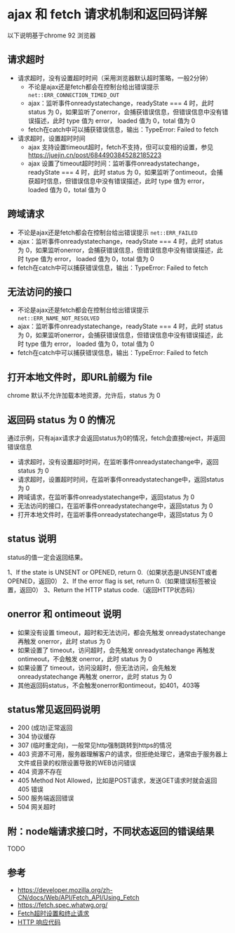 # ajax 和 fetch 请求机制和返回码详解

以下说明基于chrome 92 浏览器

## 请求超时

* 请求超时，没有设置超时时间（采用浏览器默认超时策略，一般2分钟）
  * 不论是ajax还是fetch都会在控制台给出错误提示 ```net::ERR_CONNECTION_TIMED_OUT```
  * ajax：监听事件onreadystatechange，readyState === 4 时，此时 status 为 0，如果监听了onerror，会捕获错误信息，但错误信息中没有错误描述，此时 type 值为 error， loaded 值为 0，total 值为 0
  * fetch在catch中可以捕获错误信息，输出：TypeError: Failed to fetch
* 请求超时，设置超时时间
  * ajax 支持设置timeout超时，fetch不支持，但可以变相的设置，参见 https://juejin.cn/post/6844903845282185223
  * ajax 设置了timeout超时时间：监听事件onreadystatechange，readyState === 4 时，此时 status 为 0，如果监听了ontimeout，会捕获超时信息，但错误信息中没有错误描述，此时 type 值为 error， loaded 值为 0，total 值为 0

## 跨域请求

* 不论是ajax还是fetch都会在控制台给出错误提示 ```net::ERR_FAILED```
* ajax：监听事件onreadystatechange，readyState === 4 时，此时 status 为 0，如果监听onerror，会捕获错误信息，但错误信息中没有错误描述，此时 type 值为 error， loaded 值为 0，total 值为 0
* fetch在catch中可以捕获错误信息，输出：TypeError: Failed to fetch

## 无法访问的接口

* 不论是ajax还是fetch都会在控制台给出错误提示 ```net::ERR_NAME_NOT_RESOLVED```
* ajax：监听事件onreadystatechange，readyState === 4 时，此时 status 为 0，如果监听onerror，会捕获错误信息，但错误信息中没有错误描述，此时 type 值为 error， loaded 值为 0，total 值为 0
* fetch在catch中可以捕获错误信息，输出：TypeError: Failed to fetch

## 打开本地文件时，即URL前缀为 file

chrome 默认不允许加载本地资源，允许后，status 为 0

## 返回码 status 为 0 的情况

通过示例，只有ajax请求才会返回status为0的情况，fetch会直接reject，并返回错误信息

* 请求超时，没有设置超时时间，在监听事件onreadystatechange中，返回status 为 0
* 请求超时，设置超时时间，在监听事件onreadystatechange中，返回status 为 0
* 跨域请求，在监听事件onreadystatechange中，返回status 为 0
* 无法访问的接口，在监听事件onreadystatechange中，返回status 为 0
* 打开本地文件时，在监听事件onreadystatechange中，返回status 为 0

## status 说明

status的值一定会返回结果。

1、If the state is UNSENT or OPENED, return 0.（如果状态是UNSENT或者OPENED，返回0）
2、If the error flag is set, return 0.（如果错误标签被设置，返回0）
3、Return the HTTP status code.（返回HTTP状态码）

## onerror 和 ontimeout 说明

* 如果没有设置 timeout，超时和无法访问，都会先触发 onreadystatechange 再触发 onerror，此时 status 为 0
* 如果设置了 timeout，访问超时，会先触发 onreadystatechange 再触发 ontimeout，不会触发 onerror，此时 status 为 0
* 如果设置了 timeout，访问没超时，但无法访问，会先触发 onreadystatechange 再触发 onerror，此时 status 为 0
* 其他返回码status，不会触发onerror和ontimeout，如401，403等

## status常见返回码说明

* 200 (成功)正常返回
* 304 协议缓存
* 307 (临时重定向)，一般常见http强制跳转到https的情况
* 403 资源不可用，服务器理解客户的请求，但拒绝处理它，通常由于服务器上文件或目录的权限设置导致的WEB访问错误
* 404 资源不存在
* 405 Method Not Allowed，比如是POST请求，发送GET请求时就会返回 405 错误
* 500 服务端返回错误
* 504 网关超时

## 附：node端请求接口时，不同状态返回的错误结果

  TODO

## 参考

* https://developer.mozilla.org/zh-CN/docs/Web/API/Fetch_API/Using_Fetch
* https://fetch.spec.whatwg.org/
* [Fetch超时设置和终止请求](https://juejin.cn/post/6844903845282185223)
* [HTTP 响应代码](https://developer.mozilla.org/zh-CN/docs/Web/HTTP/Status)
